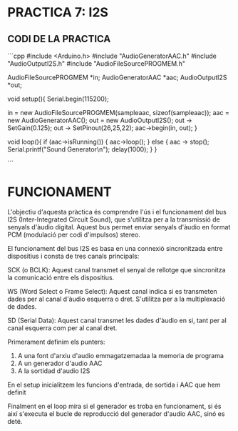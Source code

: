 # PRACTICA 7: I2S

## CODI DE LA PRACTICA

´´´cpp
#include <Arduino.h>
#include "AudioGeneratorAAC.h"
#include "AudioOutputI2S.h"
#include "AudioFileSourcePROGMEM.h"

AudioFileSourcePROGMEM *in;
AudioGeneratorAAC *aac;
AudioOutputI2S *out;

void setup(){
  Serial.begin(115200);

  in = new AudioFileSourcePROGMEM(sampleaac, sizeof(sampleaac));
  aac = new AudioGeneratorAAC();
  out = new AudioOutputI2S();
  out -> SetGain(0.125);
  out -> SetPinout(26,25,22);
  aac->begin(in, out);
}

void loop(){
  if (aac->isRunning()) {
    aac->loop();
  } else {
    aac -> stop();
    Serial.printf("Sound Generator\n");
    delay(1000);
  }
}

´´´

# FUNCIONAMENT 

L'objectiu d'aquesta pràctica és comprendre l'ús i el funcionament del bus I2S (Inter-Integrated Circuit Sound), que s'utilitza per a la transmissió de senyals d'àudio digital. Aquest bus permet enviar senyals d'àudio en format PCM (modulació per codi d'impulsos) stereo.

El funcionament del bus I2S es basa en una connexió sincronitzada entre dispositius i consta de tres canals principals:

SCK (o BCLK): Aquest canal transmet el senyal de rellotge que sincronitza la comunicació entre els dispositius.

WS (Word Select o Frame Select): Aquest canal indica si es transmeten dades per al canal d'àudio esquerra o dret. S'utilitza per a la multiplexació de dades.

SD (Serial Data): Aquest canal transmet les dades d'àudio en si, tant per al canal esquerra com per al canal dret.

Primerament definim els punters:
1. A una font d'arxiu d'audio emmagatzemadaa la memoria de programa
2. A un generador d'audio AAC
3. A la sortidad d'audio I2S

En el setup inicialitzem les funcions d'entrada, de sortida i AAC que hem definit 

Finalment en el loop mira si el generador es troba en funcionament, si és així s'executa el bucle de reproducció del generador d'audio AAC, sinó es deté. 
